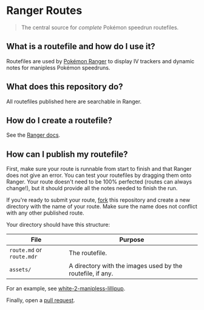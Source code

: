 # Ranger Routes

> The central source for *complete* Pokémon speedrun routefiles.

## What is a routefile and how do I use it?

Routefiles are used by [Pokémon Ranger](https://ranger.maybreak.com/route) to display IV trackers and dynamic notes for manipless Pokémon speedruns.

## What does this repository do?

All routefiles published here are searchable in Ranger.

## How do I create a routefile?

See the [Ranger docs](https://docs.ranger.maybreak.com/#/routefiles).

## How can I publish my routefile?

First, make sure your route is runnable from start to finish and that Ranger does not give an error. You can test your routefiles by dragging them
onto Ranger. Your route doesn't need to be 100% perfected (routes can always change!), but it should provide all the notes needed to finish the run.

If you're ready to submit your route, [fork](https://guides.github.com/activities/forking/) this repository and create a new directory with the name
of your route. Make sure the name does not conflict with any other published route.

Your directory should have this structure:


| File                       | Purpose                                                 |
| -------------------------- | ------------------------------------------------------- |
| `route.md` or `route.mdr`  | The routefile.                                          |
| `assets/`                  | A directory with the images used by the routefile, if any. |

For an example, see [white-2-manipless-lillipup](https://github.com/Corvimae/ranger-routes/tree/main/white-2-manipless-lillipup).

Finally, open a [pull request](https://github.com/Corvimae/ranger-routes/compare).
